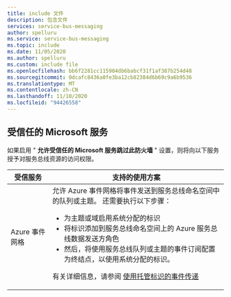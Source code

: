 ```yaml
---
title: include 文件
description: 包含文件
services: service-bus-messaging
author: spelluru
ms.service: service-bus-messaging
ms.topic: include
ms.date: 11/05/2020
ms.author: spelluru
ms.custom: include file
ms.openlocfilehash: bb6f2281cc115904db6babcf31f1af387b254d48
ms.sourcegitcommit: 0dcafc8436a0fe3ba12cb82384d6b69c9a6b9536
ms.translationtype: MT
ms.contentlocale: zh-CN
ms.lasthandoff: 11/10/2020
ms.locfileid: "94426558"
---
```

## <a name="trusted-microsoft-services"></a>受信任的 Microsoft 服务
如果启用 " **允许受信任的 Microsoft 服务跳过此防火墙** " 设置，则将向以下服务授予对服务总线资源的访问权限。

| 受信服务 | 支持的使用方案 | 
| --------------- | ------------------------- | 
| Azure 事件网格 | 允许 Azure 事件网格将事件发送到服务总线命名空间中的队列或主题。 还需要执行以下步骤： <ul><li>为主题或域启用系统分配的标识</li><li>将标识添加到服务总线命名空间上的 Azure 服务总线数据发送方角色</li><li>然后，将使用服务总线队列或主题的事件订阅配置为终结点，以使用系统分配的标识。</li></ul> <p>有关详细信息，请参阅 [使用托管标识的事件传递](../articles/event-grid/managed-service-identity.md)</p>|
